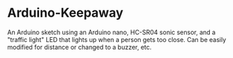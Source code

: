 # Arduino-Keepaway
An Arduino sketch using an Arduino nano, HC-SR04 sonic sensor, and a "traffic light" LED that lights up when a person gets too close.  Can be easily modified for distance or changed to a buzzer, etc.
